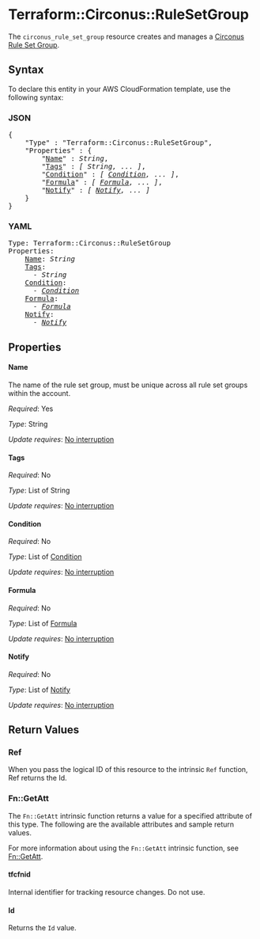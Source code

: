 # Terraform::Circonus::RuleSetGroup

The ``circonus_rule_set_group`` resource creates and manages a
[Circonus Rule Set Group](https://login.circonus.com/resources/api/calls/rule_set_group).

## Syntax

To declare this entity in your AWS CloudFormation template, use the following syntax:

### JSON

<pre>
{
    "Type" : "Terraform::Circonus::RuleSetGroup",
    "Properties" : {
        "<a href="#name" title="Name">Name</a>" : <i>String</i>,
        "<a href="#tags" title="Tags">Tags</a>" : <i>[ String, ... ]</i>,
        "<a href="#condition" title="Condition">Condition</a>" : <i>[ <a href="condition.md">Condition</a>, ... ]</i>,
        "<a href="#formula" title="Formula">Formula</a>" : <i>[ <a href="formula.md">Formula</a>, ... ]</i>,
        "<a href="#notify" title="Notify">Notify</a>" : <i>[ <a href="notify.md">Notify</a>, ... ]</i>
    }
}
</pre>

### YAML

<pre>
Type: Terraform::Circonus::RuleSetGroup
Properties:
    <a href="#name" title="Name">Name</a>: <i>String</i>
    <a href="#tags" title="Tags">Tags</a>: <i>
      - String</i>
    <a href="#condition" title="Condition">Condition</a>: <i>
      - <a href="condition.md">Condition</a></i>
    <a href="#formula" title="Formula">Formula</a>: <i>
      - <a href="formula.md">Formula</a></i>
    <a href="#notify" title="Notify">Notify</a>: <i>
      - <a href="notify.md">Notify</a></i>
</pre>

## Properties

#### Name

The name of the rule set group, must be unique across
all rule set groups within the account.

_Required_: Yes

_Type_: String

_Update requires_: [No interruption](https://docs.aws.amazon.com/AWSCloudFormation/latest/UserGuide/using-cfn-updating-stacks-update-behaviors.html#update-no-interrupt)

#### Tags

_Required_: No

_Type_: List of String

_Update requires_: [No interruption](https://docs.aws.amazon.com/AWSCloudFormation/latest/UserGuide/using-cfn-updating-stacks-update-behaviors.html#update-no-interrupt)

#### Condition

_Required_: No

_Type_: List of <a href="condition.md">Condition</a>

_Update requires_: [No interruption](https://docs.aws.amazon.com/AWSCloudFormation/latest/UserGuide/using-cfn-updating-stacks-update-behaviors.html#update-no-interrupt)

#### Formula

_Required_: No

_Type_: List of <a href="formula.md">Formula</a>

_Update requires_: [No interruption](https://docs.aws.amazon.com/AWSCloudFormation/latest/UserGuide/using-cfn-updating-stacks-update-behaviors.html#update-no-interrupt)

#### Notify

_Required_: No

_Type_: List of <a href="notify.md">Notify</a>

_Update requires_: [No interruption](https://docs.aws.amazon.com/AWSCloudFormation/latest/UserGuide/using-cfn-updating-stacks-update-behaviors.html#update-no-interrupt)

## Return Values

### Ref

When you pass the logical ID of this resource to the intrinsic `Ref` function, Ref returns the Id.

### Fn::GetAtt

The `Fn::GetAtt` intrinsic function returns a value for a specified attribute of this type. The following are the available attributes and sample return values.

For more information about using the `Fn::GetAtt` intrinsic function, see [Fn::GetAtt](https://docs.aws.amazon.com/AWSCloudFormation/latest/UserGuide/intrinsic-function-reference-getatt.html).

#### tfcfnid

Internal identifier for tracking resource changes. Do not use.

#### Id

Returns the <code>Id</code> value.

